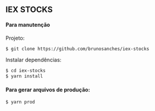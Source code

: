 ## IEX STOCKS

#### Para manutenção

Projeto:

```sh
$ git clone https://github.com/brunosanches/iex-stocks
```

Instalar dependências:

```sh
$ cd iex-stocks
$ yarn install
```

#### Para gerar arquivos de produção:

```sh
$ yarn prod
```
